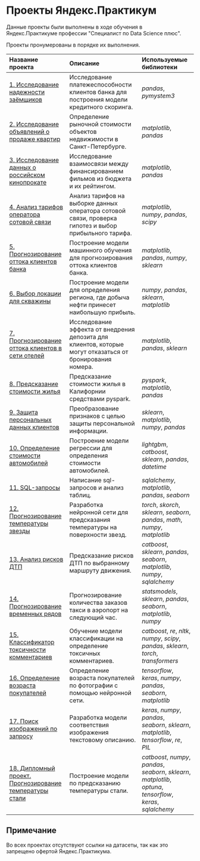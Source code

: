 # Проекты Яндекс.Практикум

Данные проекты были выполнены в ходе обучения в Яндекс.Практикуме профессии "Специалист по Data Science плюс".

Проекты пронумерованы в порядке их выполнения.

| Название проекта | Описание | Используемые библиотеки | 
| :---------------------- | :---------------------- | :---------------------- |
| [1. Исследование надежности заёмщиков](01.credit_scoring) | Исследование платежеспособности клиентов банка для построения модели кредитного скоринга. | *pandas*, *pymystem3* |
| [2. Исследование объявлений о продаже квартир](02.apartment_price) | Определение рыночной стоимости объектов недвижимости в Санкт-Петербурге. | *matplotlib*,  *pandas*|
| [3. Исследование данных о российском кинопрокате](03.movies_research) | Исследование взаимосвязи между финансированием фильмов из бюджета и их рейтингом. | *matplotlib*, *pandas*|
| [4. Анализ тарифов оператора сотовой связи](04.tariff_analysis) | Анализ тарифов на выборке данных оператора сотовой связи, проверка гипотез и выбор прибыльного тарифа. | *matplotlib*, *numpy*, *pandas*, *scipy* |
| [5. Прогнозирование оттока клиентов банка](05.bank_customers_exodus) | Построение модели машинного обучения для прогнозирования оттока клиентов банка. | *matplotlib*, *pandas*, *numpy*, *sklearn* |
| [6. Выбор локации для скважины](06.oil_well_location) | Построение модели для определения региона, где добыча нефти принесет наибольшую прибыль. | *numpy*, *pandas*, *sklearn*, *matplotlib* |
| [7. Прогнозирование оттока клиентов в сети отелей](07.outflow_forecasting) | Исследование эффекта от внедрения депозита для клиентов, которые могут отказаться от бронирования номера. | *matplotlib*, *pandas*, *sklearn* |
| [8. Предсказание стоимости жилья](08.prediction_cost_housing) | Предсказание стоимости жилья в Калифорнии средствами pyspark. | *pyspark*, *matplotlib*, *pandas* |
| [9. Защита персональных данных клиентов](09.personal_data_protection) | Преобразование признаков с целью защиты персональной информации. | *sklearn*, *matplotlib*, *numpy*, *pandas* |
| [10. Определение стоимости автомобилей](10.car_price) | Построение модели регрессии для определения стоимости автомобилей. | *lightgbm*, *catboost*, *sklearn*, *pandas*, *datetime* |
| [11. SQL-запросы](11.sql_queries) | Написание sql-запросов и анализ таблиц. | *sqlalchemy*, *matplotlib*, *pandas*, *seaborn* |
| [12. Прогнозирование температуры звезды](12.prediction_stars_temperature) | Разработка нейронной сети для предсказания температуры на поверхности звезд.| *torch*, *skorch*, *sklearn*, *seaborn*, *pandas*, *math*, *numpy*, *matplotlib* |
| [13. Анализ рисков ДТП](13.accident_risk_analysis) | Предсказание рисков ДТП по выбранному маршруту движения. | *catboost*, *sklearn*, *pandas*, *seaborn*, *matplotlib*, *numpy*, *sqlalchemy* |
| [14. Прогнозирование временных рядов](14.time_series_analysis) | Прогнозирование количества заказов такси в аэропорт на следующий час. |  *statsmodels*, *sklearn*, *pandas*, *seaborn*, *matplotlib*, *numpy* |
| [15. Классификатор токсичности комментариев](15.toxic_comments) | Обучение модели классификации на определение токсичных комментариев. | *catboost*, *re*, *nltk*, *numpy*, *scipy*, *pandas*, *sklearn*, *torch*, *transformers* |
| [16. Определение возраста покупателей](16.determination_age) | Определение возраста покупателей по фотографии с помощью нейронной сети. | *tensorflow*, *keras*, *numpy*, *pandas*, *seaborn*, *matplotlib* |
| [17. Поиск изображений по запросу](17.search_image) | Разработка модели соответствия изображения текстовому описанию. | *keras*, *numpy*, *pandas*, *seaborn*, *sklearn*, *matplotlib*, *tensorflow*, *re*, *PIL* |
| [18. Дипломный проект. Прогнозирование температуры стали](18.diploma_prediction_steel_temperature) | Построение модели по предсказанию температуры стали. | *сatboost*, *numpy*, *pandas*, *seaborn*, *sklearn*, *matplotlib*, *optuna*, *tensorflow*, *keras*, *sqlalchemy*|

## Примечание

Во всех проектах отсутствуют ссылки на датасеты, так как это запрещено офертой Яндекс.Практикума.
